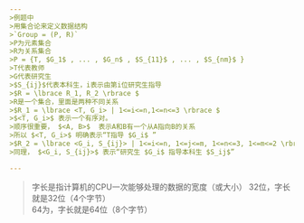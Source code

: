 ```yaml
---
>例题中  
>用集合论来定义数据结构  
>`Group = (P, R)`   
>P为元素集合  
>R为关系集合  
>P = {T, $G_1$ , ... , $G_n$ , $S_{11}$ , ... , $S_{nm}$ }  
>T代表教师  
>G代表研究生  
>$S_{ij}$代表本科生，i表示由第i位研究生指导  
>$R = \lbrace R_1, R_2 \rbrace $   
>R是一个集合，里面是两种不同关系  
>$R_1 = \lbrace <T, G_i> | 1<=i<=n,1<=n<=3 \rbrace $  
>$<T, G_i>$ 表示一个有序对。  
>顺序很重要， $<A, B>$  表示A和B有一个从A指向B的关系  
>所以 $<T, G_i>$ 明确表示“T指导 $G_i$ ”  
>$R_2 = \lbrace <G_i, S_{ij}> | 1<=i<=n, 1<=j<=m, 1<=n<=3, 1<=m<=2 \rbrace $
>同理， $<G_i, S_{ij}>$ 表示“研究生 $G_i$ 指导本科生 $S_ij$”  

---
```


>字长是指计算机的CPU一次能够处理的数据的宽度（或大小）
>32位，字长就是32位（4个字节）  
>64为，字长就是64位（8个字节）  
